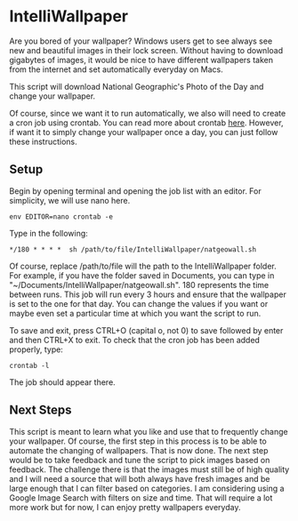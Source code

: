 # IntelliWallpaper
Are you bored of your wallpaper? Windows users get to see always see new and beautiful images in their lock screen. Without having to download gigabytes of images, it would be nice to have different wallpapers taken from the internet and set automatically everyday on Macs. 

This script will download National Geographic's Photo of the Day and change your wallpaper. 

Of course, since we want it to run automatically, we also will need to create a cron job using crontab. You can read more about crontab [here](https://ole.michelsen.dk/blog/schedule-jobs-with-crontab-on-mac-osx.html). However, if want it to simply change your wallpaper once a day, you can just follow these instructions.

## Setup

Begin by opening terminal and opening the job list with an editor. For simplicity, we will use nano here.

`env EDITOR=nano crontab -e`

Type in the following:

`*/180 * * * *  sh /path/to/file/IntelliWallpaper/natgeowall.sh`

Of course, replace /path/to/file will the path to the IntelliWallpaper folder. For example, if you have the folder saved in Documents, you can type in "~/Documents/IntelliWallpaper/natgeowall.sh". 180 represents the time between runs. This job will run every 3 hours and ensure that the wallpaper is set to the one for that day. You can change the values if you want or maybe even set a particular time at which you want the script to run. 

To save and exit, press CTRL+O (capital o, not 0) to save followed by enter and then CTRL+X to exit. To check that the cron job has been added properly, type:

`crontab -l`

The job should appear there.

## Next Steps
This script is meant to learn what you like and use that to frequently change your wallpaper. Of course, the first step in this process is to be able to automate the changing of wallpapers. That is now done. The next step would be to take feedback and tune the script to pick images based on feedback. The challenge there is that the images must still be of high quality and I will need a source that will both always have fresh images and be large enough that I can filter based on categories. I am considering using a Google Image Search with filters on size and time. That will require a lot more work but for now, I can enjoy pretty wallpapers everyday.
